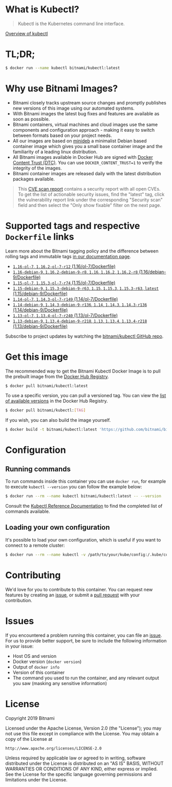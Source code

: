 
# What is Kubectl?

> Kubectl is the Kubernetes command line interface.

[Overview of kubectl](https://kubernetes.io/docs/reference/kubectl/overview/)

# TL;DR;

```bash
$ docker run --name kubectl bitnami/kubectl:latest
```

# Why use Bitnami Images?

* Bitnami closely tracks upstream source changes and promptly publishes new versions of this image using our automated systems.
* With Bitnami images the latest bug fixes and features are available as soon as possible.
* Bitnami containers, virtual machines and cloud images use the same components and configuration approach - making it easy to switch between formats based on your project needs.
* All our images are based on [minideb](https://github.com/bitnami/minideb) a minimalist Debian based container image which gives you a small base container image and the familiarity of a leading linux distribution.
* All Bitnami images available in Docker Hub are signed with [Docker Content Trust (DTC)](https://docs.docker.com/engine/security/trust/content_trust/). You can use `DOCKER_CONTENT_TRUST=1` to verify the integrity of the images.
* Bitnami container images are released daily with the latest distribution packages available.


> This [CVE scan report](https://quay.io/repository/bitnami/kubectl?tab=tags) contains a security report with all open CVEs. To get the list of actionable security issues, find the "latest" tag, click the vulnerability report link under the corresponding "Security scan" field and then select the "Only show fixable" filter on the next page.

# Supported tags and respective `Dockerfile` links

Learn more about the Bitnami tagging policy and the difference between rolling tags and immutable tags [in our documentation page](https://docs.bitnami.com/containers/how-to/understand-rolling-tags-containers/).


* [`1.16-ol-7`, `1.16.2-ol-7-r12` (1.16/ol-7/Dockerfile)](https://github.com/bitnami/bitnami-docker-kubectl/blob/1.16.2-ol-7-r12/1.16/ol-7/Dockerfile)
* [`1.16-debian-9`, `1.16.2-debian-9-r8`, `1.16`, `1.16.2`, `1.16.2-r8` (1.16/debian-9/Dockerfile)](https://github.com/bitnami/bitnami-docker-kubectl/blob/1.16.2-debian-9-r8/1.16/debian-9/Dockerfile)
* [`1.15-ol-7`, `1.15.3-ol-7-r74` (1.15/ol-7/Dockerfile)](https://github.com/bitnami/bitnami-docker-kubectl/blob/1.15.3-ol-7-r74/1.15/ol-7/Dockerfile)
* [`1.15-debian-9`, `1.15.3-debian-9-r63`, `1.15`, `1.15.3`, `1.15.3-r63`, `latest` (1.15/debian-9/Dockerfile)](https://github.com/bitnami/bitnami-docker-kubectl/blob/1.15.3-debian-9-r63/1.15/debian-9/Dockerfile)
* [`1.14-ol-7`, `1.14.3-ol-7-r149` (1.14/ol-7/Dockerfile)](https://github.com/bitnami/bitnami-docker-kubectl/blob/1.14.3-ol-7-r149/1.14/ol-7/Dockerfile)
* [`1.14-debian-9`, `1.14.3-debian-9-r136`, `1.14`, `1.14.3`, `1.14.3-r136` (1.14/debian-9/Dockerfile)](https://github.com/bitnami/bitnami-docker-kubectl/blob/1.14.3-debian-9-r136/1.14/debian-9/Dockerfile)
* [`1.13-ol-7`, `1.13.4-ol-7-r240` (1.13/ol-7/Dockerfile)](https://github.com/bitnami/bitnami-docker-kubectl/blob/1.13.4-ol-7-r240/1.13/ol-7/Dockerfile)
* [`1.13-debian-9`, `1.13.4-debian-9-r218`, `1.13`, `1.13.4`, `1.13.4-r218` (1.13/debian-9/Dockerfile)](https://github.com/bitnami/bitnami-docker-kubectl/blob/1.13.4-debian-9-r218/1.13/debian-9/Dockerfile)

Subscribe to project updates by watching the [bitnami/kubectl GitHub repo](https://github.com/bitnami/bitnami-docker-kubectl).

# Get this image

The recommended way to get the Bitnami Kubectl Docker Image is to pull the prebuilt image from the [Docker Hub Registry](https://hub.docker.com/r/bitnami/kubectl).

```bash
$ docker pull bitnami/kubectl:latest
```

To use a specific version, you can pull a versioned tag. You can view the [list of available versions](https://hub.docker.com/r/bitnami/kubectl/tags/) in the Docker Hub Registry.

```bash
$ docker pull bitnami/kubectl:[TAG]
```

If you wish, you can also build the image yourself.

```bash
$ docker build -t bitnami/kubectl:latest 'https://github.com/bitnami/bitnami-docker-kubectl.git#master:1.15/debian-9'
```

# Configuration

## Running commands

To run commands inside this container you can use `docker run`, for example to execute `kubectl --version` you can follow the example below:

```bash
$ docker run --rm --name kubectl bitnami/kubectl:latest -- --version
```

Consult the [Kubectl Reference Documentation](https://kubernetes.io/docs/reference/generated/kubectl/kubectl-commands) to find the completed list of commands available.

## Loading your own configuration

It's possible to load your own configuration, which is useful if you want to connect to a remote cluster:

```bash
$ docker run --rm --name kubectl -v /path/to/your/kube/config:/.kube/config bitnami/kubectl:latest
```

# Contributing

We'd love for you to contribute to this container. You can request new features by creating an [issue](https://github.com/bitnami/bitnami-docker-kubectl/issues), or submit a [pull request](https://github.com/bitnami/bitnami-docker-kubectl/pulls) with your contribution.

# Issues

If you encountered a problem running this container, you can file an [issue](https://github.com/bitnami/bitnami-docker-kubectl/issues). For us to provide better support, be sure to include the following information in your issue:

- Host OS and version
- Docker version (`docker version`)
- Output of `docker info`
- Version of this container
- The command you used to run the container, and any relevant output you saw (masking any sensitive information)

# License

Copyright 2019 Bitnami

Licensed under the Apache License, Version 2.0 (the "License");
you may not use this file except in compliance with the License.
You may obtain a copy of the License at

    http://www.apache.org/licenses/LICENSE-2.0

Unless required by applicable law or agreed to in writing, software
distributed under the License is distributed on an "AS IS" BASIS,
WITHOUT WARRANTIES OR CONDITIONS OF ANY KIND, either express or implied.
See the License for the specific language governing permissions and
limitations under the License.
